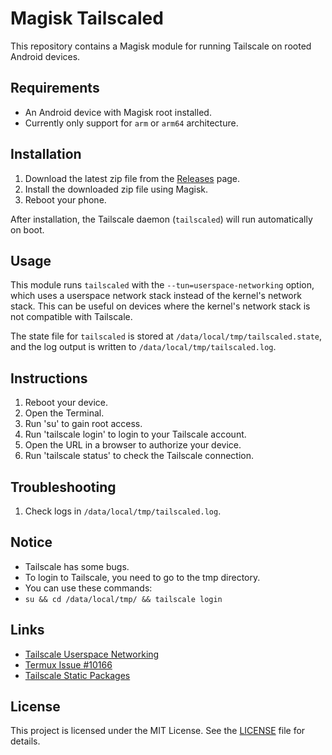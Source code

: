 # Magisk Tailscaled

This repository contains a Magisk module for running Tailscale on rooted Android devices.

## Requirements

- An Android device with Magisk root installed.
- Currently only support for `arm` or `arm64` architecture.

## Installation

1. Download the latest zip file from the [Releases](https://github.com/anasfanani/Magisk-Tailscaled/releases/latest) page.
2. Install the downloaded zip file using Magisk.
3. Reboot your phone.

After installation, the Tailscale daemon (`tailscaled`) will run automatically on boot.

## Usage

This module runs `tailscaled` with the `--tun=userspace-networking` option, which uses a userspace network stack instead of the kernel's network stack. This can be useful on devices where the kernel's network stack is not compatible with Tailscale.

The state file for `tailscaled` is stored at `/data/local/tmp/tailscaled.state`, and the log output is written to `/data/local/tmp/tailscaled.log`.

## Instructions

1. Reboot your device.
2. Open the Terminal.
3. Run 'su' to gain root access.
4. Run 'tailscale login' to login to your Tailscale account.
5. Open the URL in a browser to authorize your device.
6. Run 'tailscale status' to check the Tailscale connection.

## Troubleshooting

1. Check logs in `/data/local/tmp/tailscaled.log`.

## Notice

- Tailscale has some bugs.
- To login to Tailscale, you need to go to the tmp directory.
- You can use these commands:
- `su && cd /data/local/tmp/ && tailscale login`

## Links

- [Tailscale Userspace Networking](https://tailscale.com/kb/1112/userspace-networking/)
- [Termux Issue #10166](https://github.com/termux/termux-packages/issues/10166)
- [Tailscale Static Packages](https://pkgs.tailscale.com/stable/#static)

## License

This project is licensed under the MIT License. See the [LICENSE](LICENSE) file for details.